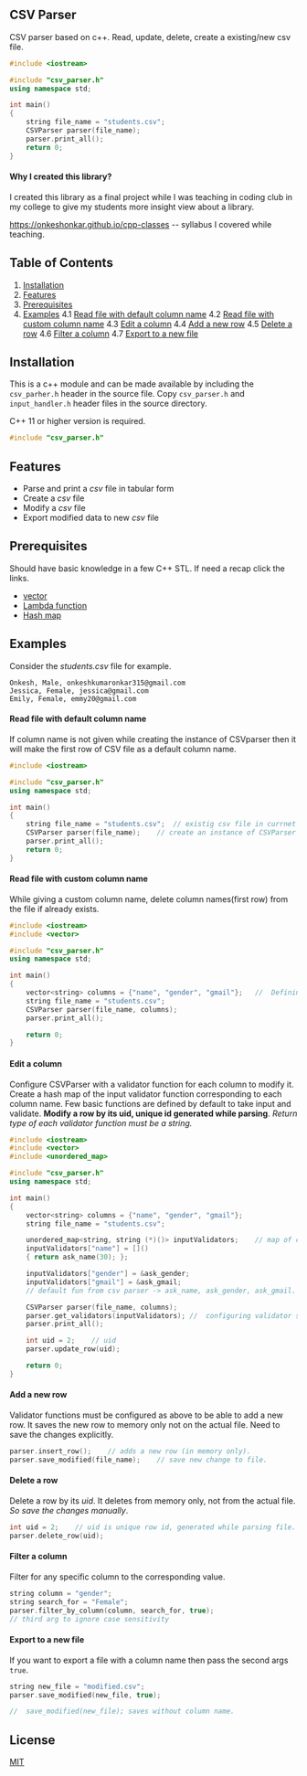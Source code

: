 ## CSV Parser

CSV parser based on c++. Read, update, delete, create a existing/new csv file.

```c++
#include <iostream>

#include "csv_parser.h"
using namespace std;

int main()
{
    string file_name = "students.csv";
    CSVParser parser(file_name);
    parser.print_all();
    return 0;
}
```

#### Why I created this library?
I created this library as a final project while I was teaching in coding club in my college to give my students more insight view about a library.

https://onkeshonkar.github.io/cpp-classes -- syllabus I covered while teaching.

## Table of Contents

1. [Installation](#installation)
2. [Features](#features)
3. [Prerequisites](#prerequisites)
4. [Examples](#examples)
   4.1 [Read file with default column name](#read-file-with-default-column-name)
   4.2 [Read file with custom column name](#read-file-with-custom-column-name)
   4.3 [Edit a column](#edit-a-column)
   4.4 [Add a new row](#add-a-new-row)
   4.5 [Delete a row](#delete-a-row)
   4.6 [Filter a column](#filter-a-column)
   4.7 [Export to a new file](#export-to-a-new-file)

## Installation

This is a c++ module and can be made available by including the `csv_parher.h` header in the source file. Copy `csv_parser.h` and `input_handler.h` header files in the source directory.

C++ 11 or higher version is required.

```c++
#include "csv_parser.h"
```

## Features

- Parse and print a _csv_ file in tabular form
- Create a _csv_ file
- Modify a _csv_ file
- Export modified data to new _csv_ file

## Prerequisites

Should have basic knowledge in a few C++ STL. If need a recap click the links.

- [vector]()
- [Lambda function]()
- [Hash map]()

## Examples

Consider the _students.csv_ file for example.

```
Onkesh, Male, onkeshkumaronkar315@gmail.com
Jessica, Female, jessica@gmail.com
Emily, Female, emmy20@gmail.com
```

#### Read file with default column name

If column name is not given while creating the instance of CSVparser then it will make the first row of CSV file as a default column name.

```c++
#include <iostream>

#include "csv_parser.h"
using namespace std;

int main()
{
    string file_name = "students.csv";  // existig csv file in currnet dir.
    CSVParser parser(file_name);    // create an instance of CSVParser class and pass file name
    parser.print_all();
    return 0;
}
```

#### Read file with custom column name

While giving a custom column name, delete column names(first row) from the file if already exists.

```c++
#include <iostream>
#include <vector>

#include "csv_parser.h"
using namespace std;

int main()
{
    vector<string> columns = {"name", "gender", "gmail"};   //  Defining a vector of name for each column
    string file_name = "students.csv";
    CSVParser parser(file_name, columns);
    parser.print_all();

    return 0;
}
```

#### Edit a column

Configure CSVParser with a validator function for each column to modify it. Create a hash map of the input validator function corresponding to each column name. Few basic functions are defined by default to take input and validate.
**Modify a row by its uid, unique id generated while parsing**.
_Return type of each validator function must be a string._

```c++
#include <iostream>
#include <vector>
#include <unordered_map>

#include "csv_parser.h"
using namespace std;

int main()
{
    vector<string> columns = {"name", "gender", "gmail"};
    string file_name = "students.csv";

    unordered_map<string, string (*)()> inputValidators;    // map of column name and fun of string type.
    inputValidators["name"] = []()
    { return ask_name(30); };

    inputValidators["gender"] = &ask_gender;
    inputValidators["gmail"] = &ask_gmail;
    // default fun from csv parser -> ask_name, ask_gender, ask_gmail.

    CSVParser parser(file_name, columns);
    parser.get_validators(inputValidators); //  configuring validator s
    parser.print_all();

    int uid = 2;    // uid
    parser.update_row(uid);

    return 0;
}
```

#### Add a new row

Validator functions must be configured as above to be able to add a new row. It saves the new row to memory only not on the actual file. Need to save the changes explicitly.

```c++
parser.insert_row();    // adds a new row (in memory only).
parser.save_modified(file_name);    // save new change to file.
```

#### Delete a row

Delete a row by its _uid_. It deletes from memory only, not from the actual file. _So save the changes manually_.

```c++
int uid = 2;    // uid is unique row id, generated while parsing file.
parser.delete_row(uid);
```

#### Filter a column

Filter for any specific column to the corresponding value.

```c++
string column = "gender";
string search_for = "Female";
parser.filter_by_column(column, search_for, true);
// third arg to ignore case sensitivity
```

#### Export to a new file

If you want to export a file with a column name then pass the second args `true`.

```c++
string new_file = "modified.csv";
parser.save_modified(new_file, true);

//  save_modified(new_file); saves without column name.
```

## License

[MIT](LICENSE)
